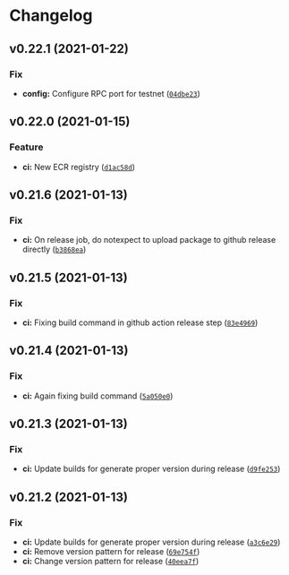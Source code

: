 # Changelog

<!--next-version-placeholder-->

## v0.22.1 (2021-01-22)
### Fix
* **config:** Configure RPC port for testnet ([`04dbe23`](https://github.com/electric-cash/electric-cash/commit/04dbe2312b72a6d61dd201e9fd28c663ada0c240))

## v0.22.0 (2021-01-15)
### Feature
* **ci:** New ECR registry ([`d1ac58d`](https://github.com/electric-cash/electric-cash/commit/d1ac58d6f7208ca3dd7b7e0f6a8e6fdbcdf61bab))

## v0.21.6 (2021-01-13)
### Fix
* **ci:** On release job, do notexpect to upload package to github release directly ([`b3868ea`](https://github.com/electric-cash/electric-cash/commit/b3868eacc268195627b046e3ca93ee926f89207a))

## v0.21.5 (2021-01-13)
### Fix
* **ci:** Fixing build command in github action release step ([`83e4969`](https://github.com/electric-cash/electric-cash/commit/83e49695a72eb76c3a9892bdfe4febca75f69a25))

## v0.21.4 (2021-01-13)
### Fix
* **ci:** Again fixing build command ([`5a050e0`](https://github.com/electric-cash/electric-cash/commit/5a050e0da2315c49d1ae7a34637124d23d47465b))

## v0.21.3 (2021-01-13)
### Fix
* **ci:** Update builds for generate proper version during release ([`d9fe253`](https://github.com/electric-cash/electric-cash/commit/d9fe2533184f60b3895f6e3117652aed0425abac))

## v0.21.2 (2021-01-13)
### Fix
* **ci:** Update builds for generate proper version during release ([`a3c6e29`](https://github.com/electric-cash/electric-cash/commit/a3c6e290b8261d295feebfe561590bf1cab4bedd))
* **ci:** Remove version pattern for release ([`69e754f`](https://github.com/electric-cash/electric-cash/commit/69e754f523ff980e7d54fe4b0156b8a6b37c94fa))
* **ci:** Change version pattern for release ([`40eea7f`](https://github.com/electric-cash/electric-cash/commit/40eea7f26b83fab559e028e1233ea05ce6265bcc))

